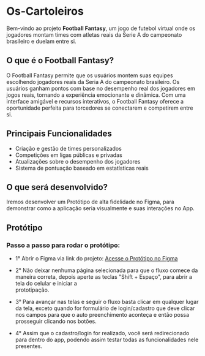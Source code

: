 # Os-Cartoleiros

Bem-vindo ao projeto **Football Fantasy**, um jogo de futebol virtual onde os jogadores montam times com atletas reais da Serie A do campeonato brasileiro e duelam entre si.

## O que é o Football Fantasy?

O Football Fantasy permite que os usuários montem suas equipes escolhendo jogadores reais da Seria A do campeonato brasileiro. Os usuários ganham pontos com base no desempenho real dos jogadores em jogos reais, tornando a experiência emocionante e dinâmica. Com uma interface amigável e recursos interativos, o Football Fantasy oferece a oportunidade perfeita para torcedores se conectarem e competirem entre si.

## Principais Funcionalidades

- Criação e gestão de times personalizados
- Competições em ligas públicas e privadas
- Atualizações sobre o desempenho dos jogadores
- Sistema de pontuação baseado em estatísticas reais

## O que será desenvolvido? 

Iremos desenvolver um Protótipo de alta fidelidade no Figma, para demonstrar como a aplicação seria visualmente e suas interações no App.

## Protótipo

  ### Passo a passo para rodar o protótipo:
   - 1° Abrir o Figma via link do projeto:
      [Acesse o Protótipo no Figma](https://www.figma.com/design/RdxUxzDBx2M3zjeJhEgOZa/Footbal-Manager?node-id=54-3&t=OKWWM45lRP0tgXTB-1)

  - 2° Não deixar nenhuma página selecionada para que o fluxo comece da maneira correta, depois aperte as teclas "Shift + Espaço", para abrir a tela do celular e iniciar a     
      prototipação.

   - 3° Para avançar nas telas e seguir o fluxo basta clicar em qualquer lugar da tela, exceto quando for formulário de login/cadastro que deve clicar nos campos para que o auto 
      preenchimento aconteça e então possa prosseguir clicando nos botões.

  - 4° Assim que o cadastro/login for realizado, você será redirecionado para dentro do app, podendo assim testar todas as funcionalidades nele presentes.
